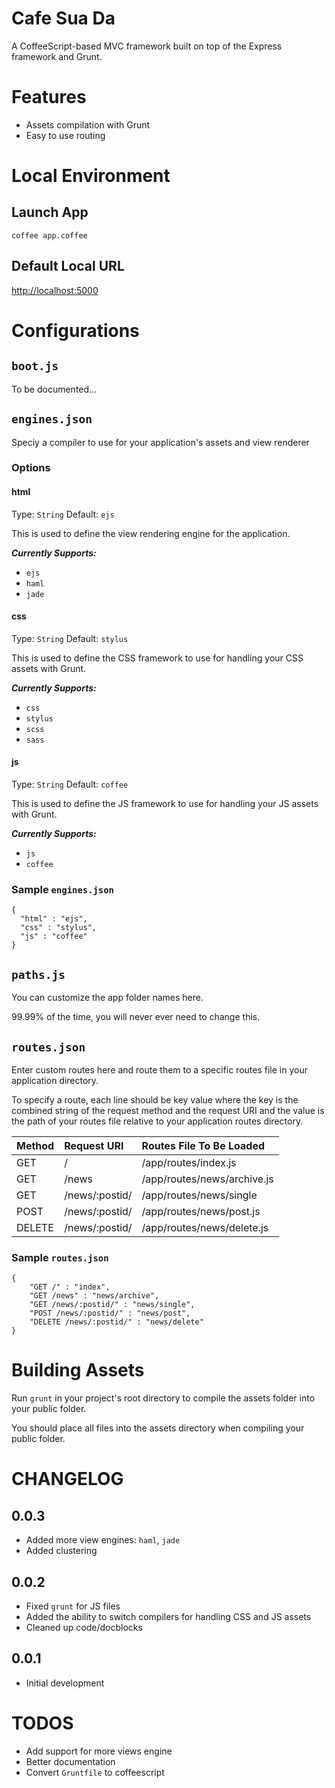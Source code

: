 # Cafe Sua Da

A CoffeeScript-based MVC framework built on top of the Express framework and Grunt.

# Features

* Assets compilation with Grunt
* Easy to use routing

# Local Environment

## Launch App

`coffee app.coffee`

## Default Local URL

[http://localhost:5000](http://localhost:5000)

# Configurations

## `boot.js`

To be documented...

## `engines.json`

Speciy a compiler to use for your application's assets and view renderer

### Options

#### html

Type: `String` Default: `ejs`

This is used to define the view rendering engine for the application.

***Currently Supports:***

* `ejs`
* `haml`
* `jade`

#### css

Type: `String` Default: `stylus`

This is used to define the CSS framework to use for handling your CSS assets with Grunt.

***Currently Supports:***

* `css`
* `stylus`
* `scss`
* `sass`

#### js

Type: `String` Default: `coffee`

This is used to define the JS framework to use for handling your JS assets with Grunt.

***Currently Supports:***

* `js`
* `coffee`

### Sample `engines.json`

	{
	  "html" : "ejs",
	  "css" : "stylus",
	  "js" : "coffee"
	}

## `paths.js`

You can customize the app folder names here.

99.99% of the time, you will never ever need to change this.

## `routes.json`

Enter custom routes here and route them to a specific routes file in your application directory.

To specify a route, each line should be key value where the key is the combined string of the request method and the request URI and the value is the path of your routes file relative to your application routes directory.

| Method | Request URI | Routes File To Be Loaded |
|:---|:---|:---|
| GET | / | /app/routes/index.js |
| GET | /news | /app/routes/news/archive.js |
| GET | /news/:postid/ | /app/routes/news/single |
| POST | /news/:postid/ | /app/routes/news/post.js |
| DELETE | /news/:postid/ | /app/routes/news/delete.js |

### Sample `routes.json`

	{
		"GET /" : "index",
		"GET /news" : "news/archive",
		"GET /news/:postid/" : "news/single",
		"POST /news/:postid/" : "news/post",
		"DELETE /news/:postid/" : "news/delete"
	}

# Building Assets

Run `grunt` in your project's root directory to compile the assets folder into your public folder.

You should place all files into the assets directory when compiling your public folder.

# CHANGELOG

## 0.0.3
* Added more view engines: `haml`, `jade`
* Added clustering

## 0.0.2
* Fixed `grunt` for JS files
* Added the ability to switch compilers for handling CSS and JS assets
* Cleaned up code/docblocks

## 0.0.1
* Initial development

# TODOS

* Add support for more views engine
* Better documentation
* Convert `Gruntfile` to coffeescript
